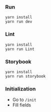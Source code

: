 ### Run
```
yarn install
yarn run dev
```

### Lint
```
yarn install
yarn run Lint
```

### Storybook
```
yarn install
yarn run storybook
```

### Initialization
* Go to `/init`
* Fill fields